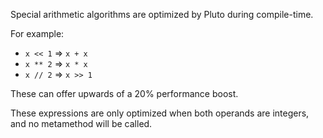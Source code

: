 Special arithmetic algorithms are optimized by Pluto during compile-time.

For example:
- `x << 1` => `x + x`
- `x ** 2` => `x * x`
- `x // 2` => `x >> 1`

These can offer upwards of a 20% performance boost.

These expressions are only optimized when both operands are integers, and no metamethod will be called.